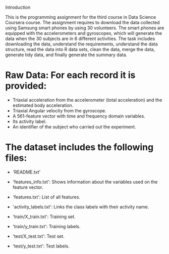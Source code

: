 Introduction

This is the programming assignment for the third course in Data Science Coursera course. The assignment requires to download the data collected using Samsung smart phones by using 30 volunteers. The smart phones are equipped with the accelerometers and gyroscopes, which will generate the data when the 30 subjects are in 6 different activities. The task includes downloading the data, understand the requirements, understand the data structure, read the data into R data sets, clean the data, merge the data, generate tidy data, and finally generate the summary data.

Raw Data: 
For each record it is provided:
======================================

- Triaxial acceleration from the accelerometer (total acceleration) and the estimated body acceleration.
- Triaxial Angular velocity from the gyroscope. 
- A 561-feature vector with time and frequency domain variables. 
- Its activity label. 
- An identifier of the subject who carried out the experiment.

The dataset includes the following files:
=========================================

- 'README.txt'

- 'features_info.txt': Shows information about the variables used on the feature vector.

- 'features.txt': List of all features.

- 'activity_labels.txt': Links the class labels with their activity name.

- 'train/X_train.txt': Training set.

- 'train/y_train.txt': Training labels.

- 'test/X_test.txt': Test set.

- 'test/y_test.txt': Test labels.

 
